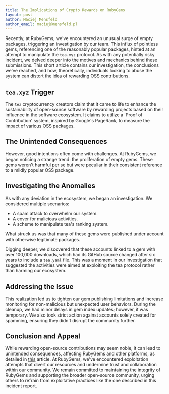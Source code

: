 ```yaml
---
title: The Implications of Crypto Rewards on RubyGems
layout: post
author: Maciej Mensfeld
author_email: maciej@mensfeld.pl
---
```


Recently, at RubyGems, we've encountered an unusual surge of empty packages, triggering an investigation by our team. This influx of pointless gems, referencing one of the reasonably popular packages, hinted at an attempt to manipulate the `tea.xyz` protocol. As with any potentially risky incident, we delved deeper into the motives and mechanics behind these submissions. This short article contains our investigation, the conclusions we've reached, and how, theoretically, individuals looking to abuse the system can distort the idea of rewarding OSS contributions.

## `tea.xyz` Trigger

The `tea` cryptocurrency creators claim that it came to life to enhance the sustainability of open-source software by rewarding projects based on their influence in the software ecosystem. It claims to utilize a 'Proof of Contribution' system, inspired by Google's PageRank, to measure the impact of various OSS packages.

## The Unintended Consequences

However, good intentions often come with challenges. At RubyGems, we began noticing a strange trend: the proliferation of empty gems. These gems weren't harmful per se but were peculiar in their consistent reference to a mildly popular OSS package.

## Investigating the Anomalies

As with any deviation in the ecosystem, we began an investigation. We considered multiple scenarios:

- A spam attack to overwhelm our system.
- A cover for malicious activities.
- A scheme to manipulate tea's ranking system.

What struck us was that many of these gems were published under account with otherwise legitimate packages.

Digging deeper, we discovered that these accounts linked to a gem with over 100,000 downloads, which had its GitHub source changed after six years to include a `tea.yaml` file. This was a moment in our investigation that suggested the activities were aimed at exploiting the tea protocol rather than harming our ecosystem.

## Addressing the Issue

This realization led us to tighten our gem publishing limitations and increase monitoring for non-malicious but unexpected user behaviors. During the cleanup, we had minor delays in gem index updates; however, it was temporary. We also took strict action against accounts solely created for spamming, ensuring they didn't disrupt the community further.

## Conclusion and Appeal

While rewarding open-source contributions may seem noble, it can lead to unintended consequences, affecting RubyGems and other platforms, as detailed in [this](https://www.web3isgoinggreat.com/?id=teaxyz-spam) article. At RubyGems, we've encountered exploitation attempts that divert our resources and undermine trust and collaboration within our community. We remain committed to maintaining the integrity of RubyGems and supporting the broader open-source community, urging others to refrain from exploitative practices like the one described in this incident report.
